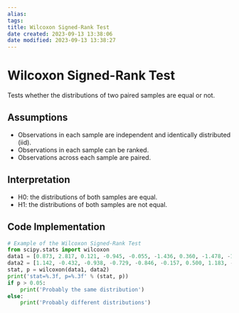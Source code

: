 ```yaml
---
alias: 
tags: 
title: Wilcoxon Signed-Rank Test
date created: 2023-09-13 13:38:06
date modified: 2023-09-13 13:38:27
---
```


# Wilcoxon Signed-Rank Test

Tests whether the distributions of two paired samples are equal or not.

## Assumptions

- Observations in each sample are independent and identically distributed (iid).
- Observations in each sample can be ranked.
- Observations across each sample are paired.

## Interpretation

- H0: the distributions of both samples are equal.
- H1: the distributions of both samples are not equal.

## Code Implementation

```python
# Example of the Wilcoxon Signed-Rank Test
from scipy.stats import wilcoxon
data1 = [0.873, 2.817, 0.121, -0.945, -0.055, -1.436, 0.360, -1.478, -1.637, -1.869]
data2 = [1.142, -0.432, -0.938, -0.729, -0.846, -0.157, 0.500, 1.183, -1.075, -0.169]
stat, p = wilcoxon(data1, data2)
print('stat=%.3f, p=%.3f' % (stat, p))
if p > 0.05:
	print('Probably the same distribution')
else:
	print('Probably different distributions')
```